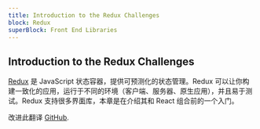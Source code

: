 ```yaml
---
title: Introduction to the Redux Challenges
block: Redux
superBlock: Front End Libraries
---
```

## Introduction to the Redux Challenges

[Redux](https://redux.js.org/) 是 JavaScript 状态容器，提供可预测化的状态管理。Redux 可以让你构建一致化的应用，运行于不同的环境（客户端、服务器、原生应用），并且易于测试。Redux 支持很多界面库，本章是在介绍其和 React 组合前的一个入门。

改进此翻译 [GitHub](https://github.com/freeCodeCamp/learn/tree/master/src/introductions/front-end-libraries/redux).


